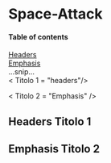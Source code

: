 # Space-Attack

#### Table of contents

[Headers](#headers)  
[Emphasis](#emphasis)  
...snip...    
< Titolo 1 = "headers"/>


< Titolo 2 = "Emphasis" />

















## Headers Titolo 1




## Emphasis Titolo 2
